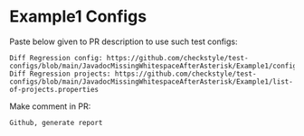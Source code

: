 # Example1 Configs
Paste below given to PR description to use such test configs:
```
Diff Regression config: https://github.com/checkstyle/test-configs/blob/main/JavadocMissingWhitespaceAfterAsterisk/Example1/config.xml
Diff Regression projects: https://github.com/checkstyle/test-configs/blob/main/JavadocMissingWhitespaceAfterAsterisk/Example1/list-of-projects.properties
```
Make comment in PR:
```
Github, generate report
```

